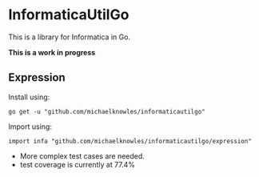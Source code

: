 # InformaticaUtilGo

This is a library for Informatica in Go.

**This is a work in progress**

## Expression

Install using:
```
go get -u "github.com/michaelknowles/informaticautilgo"
```

Import using:
```
import infa "github.com/michaelknowles/informaticautilgo/expression"
```

* More complex test cases are needed.
* test coverage is currently at 77.4%